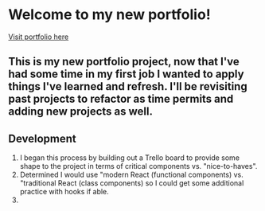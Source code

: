 # Welcome to my new portfolio!

[Visit portfolio here]()

## This is my new portfolio project, now that I've had some time in my first job I wanted to apply things I've learned and refresh. I'll be revisiting past projects to refactor as time permits and adding new projects as well.

## Development

1. I began this process by building out a Trello board to provide some shape to the project in terms of critical components vs. "nice-to-haves".
2. Determined I would use "modern React (functional components) vs. "traditional React (class components) so I could get some additional practice with hooks if able.
3. 